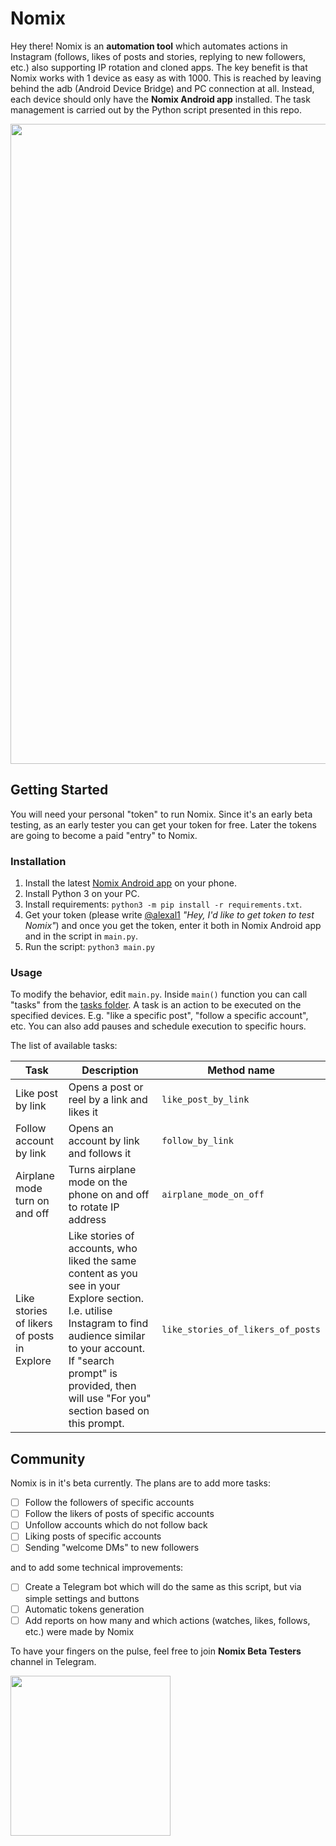 # Nomix
Hey there! Nomix is an **automation tool** which automates actions in Instagram (follows, likes of posts and stories, replying to new followers, etc.) also supporting IP rotation and cloned apps. The key benefit is that Nomix works with 1 device as easy as with 1000. This is reached by leaving behind the adb (Android Device Bridge) and PC connection at all. Instead, each device should only have the **Nomix Android app** installed. The task management is carried out by the Python script presented in this repo.

<img width="1024" src="https://github.com/nomix-ai/Nomix/assets/22825859/10af07ca-0ce1-47b7-bc46-653a3ec23ad2">

## Getting Started
You will need your personal "token" to run Nomix. Since it's an early beta testing, as an early tester you can get your token for free. Later the tokens are going to become a paid "entry" to Nomix.

### Installation
1. Install the latest [Nomix Android app](https://drive.google.com/drive/u/0/folders/1fA84Ahwz-pGTVDaI41gHYxL4SfVsYG0L) on your phone.
2. Install Python 3 on your PC.
3. Install requirements: `python3 -m pip install -r requirements.txt`.
4. Get your token (please write [@alexal1](https://t.me/alexal1) *"Hey, I'd like to get token to test Nomix"*) and once you get the token, enter it both in Nomix Android app and in the script in `main.py`.
6. Run the script: `python3 main.py`

### Usage
To modify the behavior, edit `main.py`. Inside `main()` function you can call "tasks" from the [tasks folder](https://github.com/nomix-ai/Nomix/tree/master/tasks). A task is an action to be executed on the specified devices. E.g. "like a specific post", "follow a specific account", etc. You can also add pauses and schedule execution to specific hours.

The list of available tasks:

|            Task             |                          Description                           |      Method name      |
|-----------------------------|----------------------------------------------------------------|-----------------------|
|Like post by link            |Opens a post or reel by a link and likes it                     |`like_post_by_link`    |
|Follow account by link       |Opens an account by link and follows it                         |`follow_by_link`       |
|Airplane mode turn on and off|Turns airplane mode on the phone on and off to rotate IP address|`airplane_mode_on_off` |
|Like stories of likers of posts in Explore|Like stories of accounts, who liked the same content as you see in your Explore section. I.e. utilise Instagram to find audience similar to your account. If "search prompt" is provided, then will use "For you" section based on this prompt.|`like_stories_of_likers_of_posts`|

## Community
Nomix is in it's beta currently. The plans are to add more tasks:
- [ ] Follow the followers of specific accounts
- [ ] Follow the likers of posts of specific accounts
- [ ] Unfollow accounts which do not follow back
- [ ] Liking posts of specific accounts
- [ ] Sending "welcome DMs" to new followers

and to add some technical improvements:
- [ ] Create a Telegram bot which will do the same as this script, but via simple settings and buttons
- [ ] Automatic tokens generation
- [ ] Add reports on how many and which actions (watches, likes, follows, etc.) were made by Nomix

To have your fingers on the pulse, feel free to join **Nomix Beta Testers** channel in Telegram.

<a href="https://t.me/nomixai">
  <img width="256" src="https://github.com/nomix-ai/Nomix/assets/22825859/ebc1fa64-a5e9-4d5f-9b99-7366761640da">
</a>
